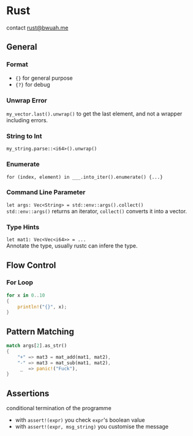 # Rust

contact rust@bwuah.me

## General

### Format

- `{}` for general purpose
- `{?}` for debug

### Unwrap Error

`my_vector.last().unwrap()` to get the last element, and not a wrapper including errors.

### String to Int

`my_string.parse::<i64>().unwrap()`

### Enumerate

`for (index, element) in ___.into_iter().enumerate() {...}`

### Command Line Parameter

`let args: Vec<String> = std::env::args().collect()`  
`std::env::args()` returns an iterator, `collect()` converts it into a vector.

### Type Hints

`let mat1: Vec<Vec<i64>> = ...`  
Annotate the type, usually rustc can infere the type.

## Flow Control

### For Loop

```rust
for x in 0..10
{
    println!("{}", x);
}
```

## Pattern Matching

```rust
match args[2].as_str()
{
    "+" => mat3 = mat_add(mat1, mat2),
    "-" => mat3 = mat_sub(mat1, mat2),
     _  => panic!("Fuck"),
}
```

## Assertions

conditional termination of the programme

- with `assert!(expr)` you check `expr`'s boolean value
- with `assert!(expr, msg_string)` you customise the message